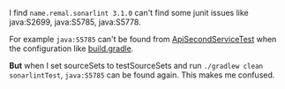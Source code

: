 I find  `name.remal.sonarlint 3.1.0` can't find some junit issues like java:S2699, java:S5785, java:S5778.

For example `java:S5785` can't be found from [ApiSecondServiceTest](com.example.demosonarlinttest.package1.api2.ApiSecondServiceTest) when the configuration like [build.gradle](build.gradle).


**But** when I set sourceSets to testSourceSets and run `./gradlew clean sonarlintTest`, `java:S5785` can be found again. This makes me confused.
